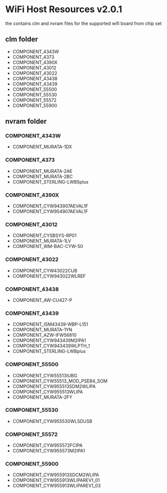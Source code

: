 # WiFi Host Resources v2.0.1
the contains clm and nvram files for the supported wifi board from chip set

## clm folder
* COMPONENT_4343W
* COMPONENT_4373
* COMPONENT_4390X
* COMPONENT_43012
* COMPONENT_43022
* COMPONENT_43438
* COMPONENT_43439
* COMPONENT_55500
* COMPONENT_55530
* COMPONENT_55572
* COMPONENT_55900

## nvram folder

### COMPONENT_4343W
* COMPONENT_MURATA-1DX

### COMPONENT_4373
* COMPONENT_MURATA-2AE
* COMPONENT_MURATA-2BC 
* COMPONENT_STERLING-LWB5plus 

### COMPONENT_4390X
* COMPONENT_CYW943907AEVAL1F  
* COMPONENT_CYW954907AEVAL1F

### COMPONENT_43012
* COMPONENT_CYSBSYS-RP01
* COMPONENT_MURATA-1LV
* COMPONENT_WM-BAC-CYW-50 

### COMPONENT_43022
* COMPONENT_CYW43022CUB
* COMPONENT_CYW943022WLREF

### COMPONENT_43438
* COMPONENT_AW-CU427-P 

### COMPONENT_43439
* COMPONENT_ISM43439-WBP-L151
* COMPONENT_MURATA-1YN
* COMPONENT_AZW-IFW56810 
* COMPONENT_CYW943439M2IPA1
* COMPONENT_CYW943439WLPTH_1 
* COMPONENT_STERLING-LWBplus 

### COMPONENT_55500
* COMPONENT_CYW55513IUBG
* COMPONENT_CYW55513_MOD_PSE84_SOM
* COMPONENT_CYW955513SDM2WLIPA
* COMPONENT_CYW955513WLIPA
* COMPONENT_MURATA-2FY

### COMPONENT_55530
* COMPONENT_CYW955530WLSDUSB

### COMPONENT_55572
* COMPONENT_CYW955572FCIPA
* COMPONENT_CYW955573M2IPA1

### COMPONENT_55900
* COMPONENT_CYW955913SDCM2WLIPA
* COMPONENT_CYW955913WLIPAREV1_01
* COMPONENT_CYW955913WLIPAREV1_03

